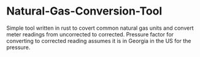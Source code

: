 # Natural-Gas-Conversion-Tool
Simple tool written in rust to covert common natural gas units and convert meter readings from uncorrected to corrected. Pressure factor for converting to corrected reading assumes it is in Georgia in the US for the pressure. 
